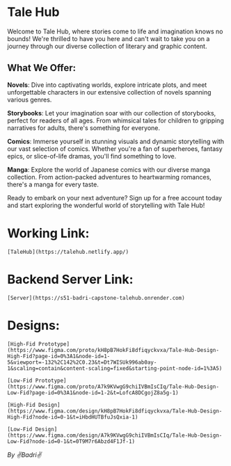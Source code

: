 # Tale Hub


Welcome to Tale Hub, where stories come to life and imagination knows no bounds! We're thrilled to have you here and can't wait to take you on a journey through our diverse collection of literary and graphic content.


## What We Offer:

<b>Novels</b>: Dive into captivating worlds, explore intricate plots, and meet unforgettable characters in our extensive collection of novels spanning various genres.

<b>Storybooks</b>: Let your imagination soar with our collection of storybooks, perfect for readers of all ages. From whimsical tales for children to gripping narratives for adults, there's something for everyone.

<b>Comics</b>: Immerse yourself in stunning visuals and dynamic storytelling with our vast selection of comics. Whether you're a fan of superheroes, fantasy epics, or slice-of-life dramas, you'll find something to love.

<b>Manga</b>: Explore the world of Japanese comics with our diverse manga collection. From action-packed adventures to heartwarming romances, there's a manga for every taste.

Ready to embark on your next adventure? Sign up for a free account today and start exploring the wonderful world of storytelling with Tale Hub!

# Working Link:
    [TaleHub](https://talehub.netlify.app/)

# Backend Server Link:
    [Server](https://s51-badri-capstone-talehub.onrender.com)

# Designs:
    [High-Fid Prototype](https://www.figma.com/proto/kH8pB7HokFi8dfiqyckvxa/Tale-Hub-Design-High-Fid?page-id=0%3A1&node-id=1-5&viewport=-132%2C142%2C0.23&t=Dt7WISUk996ab0ay-1&scaling=contain&content-scaling=fixed&starting-point-node-id=1%3A5)
    
    [Low-Fid Prototype](https://www.figma.com/proto/A7k9KVwgG9chiIVBmIsCIq/Tale-Hub-Design-Low-Fid?page-id=0%3A1&node-id=1-2&t=LofcA8DCgojZ8a5g-1)
    
    [High-Fid Design](https://www.figma.com/design/kH8pB7HokFi8dfiqyckvxa/Tale-Hub-Design-High-Fid?node-id=0-1&t=iHbdHUTBfuJsQxia-1)

    [Low-Fid Design](https://www.figma.com/design/A7k9KVwgG9chiIVBmIsCIq/Tale-Hub-Design-Low-Fid?node-id=0-1&t=0T9M7r6Abzd4F1Jf-1)

<i>By ✌️Badri✌️</i>
